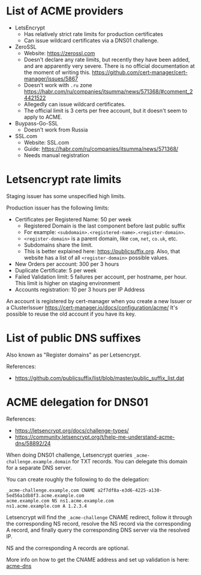 
# List of ACME providers

* LetsEncrypt
  * Has relatively strict rate limits for production certificates
  * Can issue wildcard certificates via a DNS01 challenge.
* ZeroSSL
  * Website: https://zerossl.com
  * Doesn't declare any rate limits,
    but recently they have been added, and are apparently very severe.
    There is no official documentation at the moment of writing this.
    https://github.com/cert-manager/cert-manager/issues/5867
  * Doesn't work with `.ru` zone
    https://habr.com/ru/companies/itsumma/news/571368/#comment_24421522
  * Allegedly can issue wildcard certificates.
  * The official limit is 3 certs per free account, but it doesn't seem to apply to ACME.
* Buypass-Go-SSL
  * Doesn't work from Russia
* SSL.com
  * Website: SSL.com
  * Guide: https://habr.com/ru/companies/itsumma/news/571368/
  * Needs manual registration

# Letsencrypt rate limits

Staging issuer has some unspecified high limits.

Production issuer has the following limits:
- Certificates per Registered Name: 50 per week
  - Registered Domain is the last component before last public suffix
  - For example: `<subdomain>.<registered-name>.<register-domain>`.
  - `<register-domain>` is a parent domain, like `com`, `net`, `co.uk`, etc.
  - Subdomains share the limit.
  - This is better explained here: https://publicsuffix.org.
  Also, that website has a list of all `<register-domain>` possible values.
- New Orders per account: 300 per 3 hours
- Duplicate Certificate: 5 per week
- Failed Validation limit: 5 failures per account, per hostname, per hour.
  This limit is higher on staging environment
- Accounts registration: 10 per 3 hours per IP Address

An account is registered by cert-manager when you create a new Issuer or a ClusterIssuer
https://cert-manager.io/docs/configuration/acme/
It's possible to reuse the old account if you have its key.

# List of public DNS suffixes

Also known as "Register domains" as per Letsencrypt.

References:
- https://github.com/publicsuffix/list/blob/master/public_suffix_list.dat

# ACME delegation for DNS01

References:
- https://letsencrypt.org/docs/challenge-types/
- https://community.letsencrypt.org/t/help-me-understand-acme-dns/58892/24

When doing DNS01 challenge, Letsencrypt queries
`_acme-challenge.example.domain` for TXT records.
You can delegate this domain for a separate DNS server.

You can create roughly the following to do the delegation:

```dns
_acme-challenge.example.com CNAME a2f7df8a-e3d6-4225-a130-5ed56a1db8f3.acme.example.com
acme.example.com NS ns1.acme.example.com
ns1.acme.example.com A 1.2.3.4
```

Letsencrypt will find the `_acme-challenge` CNAME redirect,
follow it through the corresponding NS record,
resolve the NS record via the corresponding A record,
and finally query the corresponding DNS server via the resolved IP.

NS and the corresponding A records are optional.

More info on how to get the CNAME address and set up validation is here:
[acme-dns](./acme-dns/readme.md)
